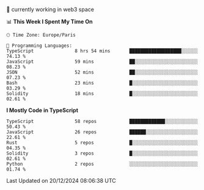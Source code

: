 🔭 currently working in web3 space

<!--START_SECTION:waka-->
📊 **This Week I Spent My Time On** 

```text
🕑︎ Time Zone: Europe/Paris

💬 Programming Languages: 
TypeScript               8 hrs 54 mins       ███████████████████░░░░░░   74.13 % 
JavaScript               59 mins             ██░░░░░░░░░░░░░░░░░░░░░░░   08.23 % 
JSON                     52 mins             ██░░░░░░░░░░░░░░░░░░░░░░░   07.23 % 
Bash                     23 mins             █░░░░░░░░░░░░░░░░░░░░░░░░   03.29 % 
Solidity                 18 mins             █░░░░░░░░░░░░░░░░░░░░░░░░   02.61 % 
```

**I Mostly Code in TypeScript** 

```text
TypeScript               58 repos            █████████████░░░░░░░░░░░░   50.43 % 
JavaScript               26 repos            ██████░░░░░░░░░░░░░░░░░░░   22.61 % 
Rust                     5 repos             █░░░░░░░░░░░░░░░░░░░░░░░░   04.35 % 
Solidity                 3 repos             █░░░░░░░░░░░░░░░░░░░░░░░░   02.61 % 
Python                   2 repos             ░░░░░░░░░░░░░░░░░░░░░░░░░   01.74 % 
```




 Last Updated on 20/12/2024 08:06:38 UTC
<!--END_SECTION:waka-->
